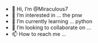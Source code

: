- 👋 Hi, I’m @Miraculous7
- 👀 I’m interested in ... the pnw
- 🌱 I’m currently learning ... python
- 💞️ I’m looking to collaborate on ...
- 📫 How to reach me ...

<!---
Miraculous7/Miraculous7 is a ✨ special ✨ repository because its `README.md` (this file) appears on your GitHub profile.
You can click the Preview link to take a look at your changes.
--->
